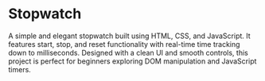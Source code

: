 # Stopwatch
A simple and elegant stopwatch built using HTML, CSS, and JavaScript. It features start, stop, and reset functionality with real-time time tracking down to milliseconds. Designed with a clean UI and smooth controls, this project is perfect for beginners exploring DOM manipulation and JavaScript timers.
